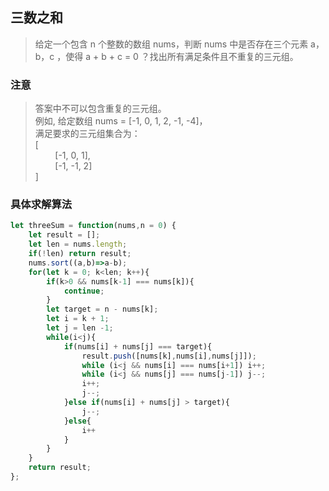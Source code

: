 
## 三数之和
> 给定一个包含 n 个整数的数组 nums，判断 nums 中是否存在三个元素 a，b，c ，使得 a + b + c = 0 ？找出所有满足条件且不重复的三元组。   

### 注意
> 答案中不可以包含重复的三元组。   
例如, 给定数组 nums = [-1, 0, 1, 2, -1, -4]，  
满足要求的三元组集合为：    
[   
  &nbsp;&nbsp;&nbsp;&nbsp;&nbsp;&nbsp;&nbsp;&nbsp;[-1, 0, 1],   
  &nbsp;&nbsp;&nbsp;&nbsp;&nbsp;&nbsp;&nbsp;&nbsp;[-1, -1, 2]   
]

### 具体求解算法
```javascript 1.8
let threeSum = function(nums,n = 0) {
    let result = [];
    let len = nums.length;
    if(!len) return result;
    nums.sort((a,b)=>a-b);
    for(let k = 0; k<len; k++){
        if(k>0 && nums[k-1] === nums[k]){
            continue;
        }
        let target = n - nums[k];
        let i = k + 1;
        let j = len -1;
        while(i<j){
            if(nums[i] + nums[j] === target){
                result.push([nums[k],nums[i],nums[j]]);
                while (i<j && nums[i] === nums[i+1]) i++;
                while (i<j && nums[j] === nums[j-1]) j--;
                i++;
                j--;
            }else if(nums[i] + nums[j] > target){
                j--;
            }else{
                i++
            }
        }
    }
    return result;
};

```
